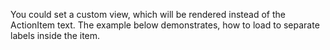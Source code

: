 You could set a custom view, which will be rendered instead of the ActionItem text. The example below demonstrates, how to load to separate labels inside the item.